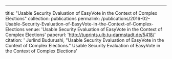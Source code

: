 ---
title: "Usable Security Evaluation of EasyVote in the Context of Complex Elections"
collection: publications
permalink: /publications/2016-02-Usable-Security-Evaluation-of-EasyVote-in-the-Context-of-Complex-Elections
venue: 'Usable Security Evaluation of EasyVote in the Context of Complex Elections'
paperurl: 'http://tuprints.ulb.tu-darmstadt.de/5418/'
citation: ' Jurlind Budurushi, &quot;Usable Security Evaluation of EasyVote in the Context of Complex Elections.&quot; Usable Security Evaluation of EasyVote in the Context of Complex Elections'
